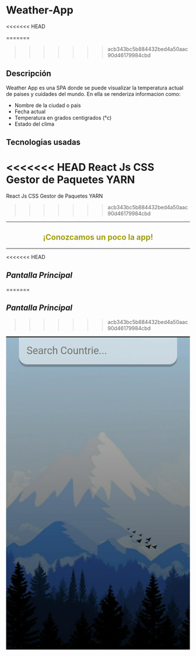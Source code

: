 # Weather-App
<<<<<<< HEAD

=======
>>>>>>> acb343bc5b884432bed4a50aac90d46179984cbd
## Descripción

Weather App es una SPA donde se puede visualizar la temperatura actual de paises y cuidades del mundo. En ella se renderiza informacion como:

- Nombre de la ciudad o pais
- Fecha actual
- Temperatura en grados centigrados (°c)
- Estado del clima

## Tecnologias usadas

<<<<<<< HEAD
React Js
CSS
Gestor de Paquetes YARN
=======

  React Js
  CSS
  Gestor de Paquetes YARN

>>>>>>> acb343bc5b884432bed4a50aac90d46179984cbd

---

<h2 align="center" style="color: #9f9f09; font-weight: bold;"> ¡Conozcamos un poco la app! </h2>

---

<<<<<<< HEAD
## _Pantalla Principal_
=======
## *Pantalla Principal*
>>>>>>> acb343bc5b884432bed4a50aac90d46179984cbd

<p align="center">
  <img src="./weather-react/src/assets/mainPage.jpeg" />
</p>

